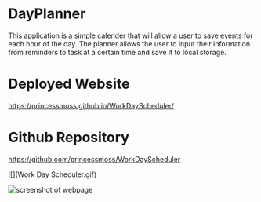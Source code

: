 # DayPlanner
This application is a simple calender that will allow a user to save events for each hour of the day. The planner allows the user to input their information from reminders to task at a certain time and save it to local storage. 

# Deployed Website 
https://princessmoss.github.io/WorkDayScheduler/

# Github Repository
https://github.com/princessmoss/WorkDayScheduler

![](Work Day Scheduler.gif)

![screenshot of webpage](/Users/evonna/CodingBootcamp/homework/WorkDayScheduler/assets/Images/princessmoss.github.io_WorkDayScheduler_.png)
